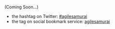 (Coming Soon...)

* the hashtag on Twitter: [#agilesamurai](http://twitter.com/#!/search/%23agilesamurai)
* the tag on social bookmark service: [agilesamurai](http://b.hatena.ne.jp/t/agilesamurai?sort=eid)

